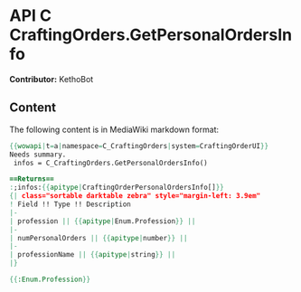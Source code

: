 # API C CraftingOrders.GetPersonalOrdersInfo

**Contributor:** KethoBot

## Content

The following content is in MediaWiki markdown format:

```mediawiki
{{wowapi|t=a|namespace=C_CraftingOrders|system=CraftingOrderUI}}
Needs summary.
 infos = C_CraftingOrders.GetPersonalOrdersInfo()

==Returns==
:;infos:{{apitype|CraftingOrderPersonalOrdersInfo[]}}
{| class="sortable darktable zebra" style="margin-left: 3.9em"
! Field !! Type !! Description
|-
| profession || {{apitype|Enum.Profession}} || 
|-
| numPersonalOrders || {{apitype|number}} || 
|-
| professionName || {{apitype|string}} || 
|}

{{:Enum.Profession}}
```